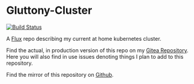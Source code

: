 # Gluttony-Cluster

[![Build Status](https://drone.clortox.com/api/badges/Infrastructure/Gluttony-Cluster/status.svg)](https://drone.clortox.com/Infrastructure/Gluttony-Cluster)

A [Flux](https://fluxcd.io) repo describing my current at home kubernetes cluster.

Find the actual, in production version of this repo on my [Gitea Repository](https://git.clortox.com/Infrastructure/Gluttony-Cluster). Here you will also find in use issues denoting things I plan to add to this repository.

Find the mirror of this repository on [Github](https://github.com/Clortox/Gluttony-Cluster).
